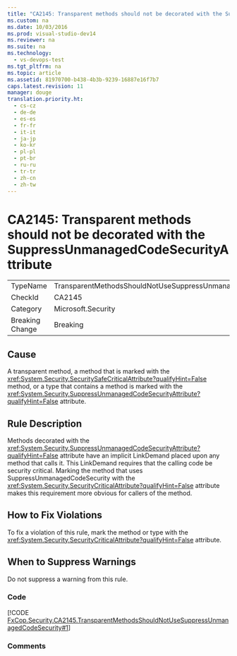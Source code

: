 ```yaml
---
title: "CA2145: Transparent methods should not be decorated with the SuppressUnmanagedCodeSecurityAttribute"
ms.custom: na
ms.date: 10/03/2016
ms.prod: visual-studio-dev14
ms.reviewer: na
ms.suite: na
ms.technology: 
  - vs-devops-test
ms.tgt_pltfrm: na
ms.topic: article
ms.assetid: 81970700-b438-4b3b-9239-16887e16f7b7
caps.latest.revision: 11
manager: douge
translation.priority.ht: 
  - cs-cz
  - de-de
  - es-es
  - fr-fr
  - it-it
  - ja-jp
  - ko-kr
  - pl-pl
  - pt-br
  - ru-ru
  - tr-tr
  - zh-cn
  - zh-tw
---
```

# CA2145: Transparent methods should not be decorated with the SuppressUnmanagedCodeSecurityAttribute
|||  
|-|-|  
|TypeName|TransparentMethodsShouldNotUseSuppressUnmanagedCodeSecurity|  
|CheckId|CA2145|  
|Category|Microsoft.Security|  
|Breaking Change|Breaking|  
  
## Cause  
 A transparent method, a method that is marked with the <xref:System.Security.SecuritySafeCriticalAttribute?qualifyHint=False> method, or a type that contains a method is marked with the <xref:System.Security.SuppressUnmanagedCodeSecurityAttribute?qualifyHint=False> attribute.  
  
## Rule Description  
 Methods decorated with the <xref:System.Security.SuppressUnmanagedCodeSecurityAttribute?qualifyHint=False> attribute have an implicit LinkDemand placed upon any method that calls it. This LinkDemand requires that the calling code be security critical. Marking the method that uses SuppressUnmanagedCodeSecurity with the <xref:System.Security.SecurityCriticalAttribute?qualifyHint=False> attribute makes this requirement more obvious for callers of the method.  
  
## How to Fix Violations  
 To fix a violation of this rule, mark the method or type with the <xref:System.Security.SecurityCriticalAttribute?qualifyHint=False> attribute.  
  
## When to Suppress Warnings  
 Do not suppress a warning from this rule.  
  
### Code  
 [!CODE [FxCop.Security.CA2145.TransparentMethodsShouldNotUseSuppressUnmanagedCodeSecurity#1](../CodeSnippet/VS_Snippets_CodeAnalysis/fxcop.security.ca2145.transparentmethodsshouldnotusesuppressunmanagedcodesecurity#1)]  
  
### Comments